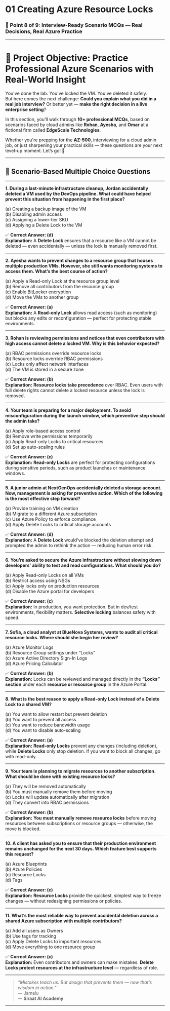 # 01 Creating Azure Resource Locks

### 🔹 Point 8 of 9: Interview-Ready Scenario MCQs — Real Decisions, Real Azure Practice

---

# 🎯 **Project Objective: Practice Professional Azure Scenarios with Real-World Insight**

You've done the lab. You've locked the VM. You've deleted it safely.  
But here comes the next challenge: **Could you explain what you did in a real job interview?** Or better yet — **make the right decision in a live enterprise setting**?

In this section, you’ll walk through **10+ professional MCQs**, based on scenarios faced by cloud admins like **Rohan**, **Ayesha**, and **Omar** at a fictional firm called **EdgeScale Technologies**.

Whether you're prepping for the **AZ-500**, interviewing for a cloud admin job, or just sharpening your practical skills — these questions are your next level-up moment. Let’s go! 🚀

---

## 🧩 Scenario-Based Multiple Choice Questions

---

**1. During a last-minute infrastructure cleanup, Jordan accidentally deleted a VM used by the DevOps pipeline. What could have helped prevent this situation from happening in the first place?**

(a) Creating a backup image of the VM  
(b) Disabling admin access  
(c) Assigning a lower-tier SKU  
(d) Applying a Delete Lock to the VM  

✅ **Correct Answer: (d)**  
**Explanation:** A **Delete Lock** ensures that a resource like a VM cannot be deleted — even accidentally — unless the lock is manually removed first.

---

**2. Ayesha wants to prevent changes to a resource group that houses multiple production VMs. However, she still wants monitoring systems to access them. What’s the best course of action?**

(a) Apply a Read-only Lock at the resource group level  
(b) Remove all contributors from the resource group  
(c) Enable BitLocker encryption  
(d) Move the VMs to another group  

✅ **Correct Answer: (a)**  
**Explanation:** A **Read-only Lock** allows read access (such as monitoring) but blocks any edits or reconfiguration — perfect for protecting stable environments.

---

**3. Rohan is reviewing permissions and notices that even contributors with high access cannot delete a locked VM. Why is this behavior expected?**

(a) RBAC permissions override resource locks  
(b) Resource locks override RBAC permissions  
(c) Locks only affect network interfaces  
(d) The VM is stored in a secure zone  

✅ **Correct Answer: (b)**  
**Explanation:** **Resource locks take precedence** over RBAC. Even users with full delete rights cannot delete a locked resource unless the lock is removed.

---

**4. Your team is preparing for a major deployment. To avoid misconfiguration during the launch window, which preventive step should the admin take?**

(a) Apply role-based access control  
(b) Remove write permissions temporarily  
(c) Apply Read-only Locks to critical resources  
(d) Set up auto-scaling rules  

✅ **Correct Answer: (c)**  
**Explanation:** **Read-only Locks** are perfect for protecting configurations during sensitive periods, such as product launches or maintenance windows.

---

**5. A junior admin at NextGenOps accidentally deleted a storage account. Now, management is asking for preventive action. Which of the following is the most effective step forward?**

(a) Provide training on VM creation  
(b) Migrate to a different Azure subscription  
(c) Use Azure Policy to enforce compliance  
(d) Apply Delete Locks to critical storage accounts  

✅ **Correct Answer: (d)**  
**Explanation:** A **Delete Lock** would’ve blocked the deletion attempt and prompted the admin to rethink the action — reducing human error risk.

---

**6. You’re asked to secure the Azure infrastructure without slowing down developers' ability to test and read configurations. What should you do?**

(a) Apply Read-only Locks on all VMs  
(b) Restrict access using NSGs  
(c) Apply locks only on production resources  
(d) Disable the Azure portal for developers  

✅ **Correct Answer: (c)**  
**Explanation:** In production, you want protection. But in dev/test environments, flexibility matters. **Selective locking** balances safety with speed.

---

**7. Sofia, a cloud analyst at BlueNova Systems, wants to audit all critical resource locks. Where should she begin her review?**

(a) Azure Monitor Logs  
(b) Resource Group settings under “Locks”  
(c) Azure Active Directory Sign-In Logs  
(d) Azure Pricing Calculator  

✅ **Correct Answer: (b)**  
**Explanation:** Locks can be reviewed and managed directly in the **“Locks” section** under each **resource or resource group** in the Azure Portal.

---

**8. What is the best reason to apply a Read-only Lock instead of a Delete Lock to a shared VM?**

(a) You want to allow restart but prevent deletion  
(b) You want to prevent all access  
(c) You want to reduce bandwidth usage  
(d) You want to disable auto-scaling  

✅ **Correct Answer: (a)**  
**Explanation:** **Read-only Locks** prevent any changes (including deletion), while **Delete Locks** only stop deletion. If you want to block all changes, go with read-only.

---

**9. Your team is planning to migrate resources to another subscription. What should be done with existing resource locks?**

(a) They will be removed automatically  
(b) You must manually remove them before moving  
(c) Locks will update automatically after migration  
(d) They convert into RBAC permissions  

✅ **Correct Answer: (b)**  
**Explanation:** **You must manually remove resource locks** before moving resources between subscriptions or resource groups — otherwise, the move is blocked.

---

**10. A client has asked you to ensure that their production environment remains unchanged for the next 30 days. Which feature best supports this request?**

(a) Azure Blueprints  
(b) Azure Policies  
(c) Resource Locks  
(d) Tags  

✅ **Correct Answer: (c)**  
**Explanation:** **Resource Locks** provide the quickest, simplest way to freeze changes — without redesigning permissions or policies.

---

**11. What’s the most reliable way to prevent accidental deletion across a shared Azure subscription with multiple contributors?**

(a) Add all users as Owners  
(b) Use tags for tracking  
(c) Apply Delete Locks to important resources  
(d) Move everything to one resource group  

✅ **Correct Answer: (c)**  
**Explanation:** Even contributors and owners can make mistakes. **Delete Locks protect resources at the infrastructure level** — regardless of role.

---

> _*"Mistakes teach us. But design that prevents them — now that’s wisdom in action."*_  
> — Jamalu  
> — **Siraat AI Academy**
---

